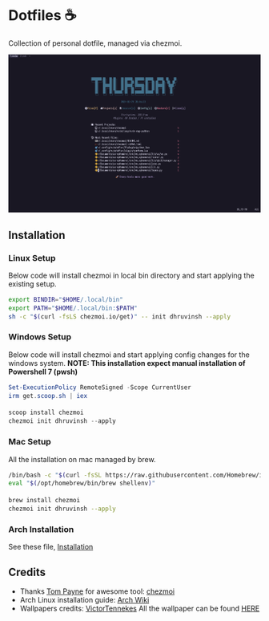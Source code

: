 # Dotfiles ☕️

Collection of personal dotfile, managed via chezmoi.

![Neovim](./img/neovim.png)

## Installation

### Linux Setup

Below code will install chezmoi in local bin directory and start
applying the existing setup.

```bash
export BINDIR="$HOME/.local/bin"
export PATH="$HOME/.local/bin:$PATH"
sh -c "$(curl -fsLS chezmoi.io/get)" -- init dhruvinsh --apply
```

### Windows Setup

Below code will install chezmoi and start applying config changes for the
windows system.
**NOTE: This installation expect manual installation of Powershell 7 (pwsh)**

```powershell
Set-ExecutionPolicy RemoteSigned -Scope CurrentUser
irm get.scoop.sh | iex

scoop install chezmoi
chezmoi init dhruvinsh --apply
```

### Mac Setup

All the installation on mac managed by brew.

```bash
/bin/bash -c "$(curl -fsSL https://raw.githubusercontent.com/Homebrew/install/HEAD/install.sh)"
eval "$(/opt/homebrew/bin/brew shellenv)"

brew install chezmoi
chezmoi init dhruvinsh --apply
```

### Arch Installation

See these file, [Installation](Installation.md)

## Credits

- Thanks [Tom Payne](https://github.com/twpayne) for awesome tool: [chezmoi](https://github.com/twpayne/chezmoi)
- Arch Linux installation guide: [Arch Wiki](https://wiki.archlinux.org/title/Installation_guide)
- Wallpapers credits: [VictorTennekes](https://www.reddit.com/user/VictorTennekes/)
  All the wallpaper can be found [HERE](home/private_dot_wallpaper/)
